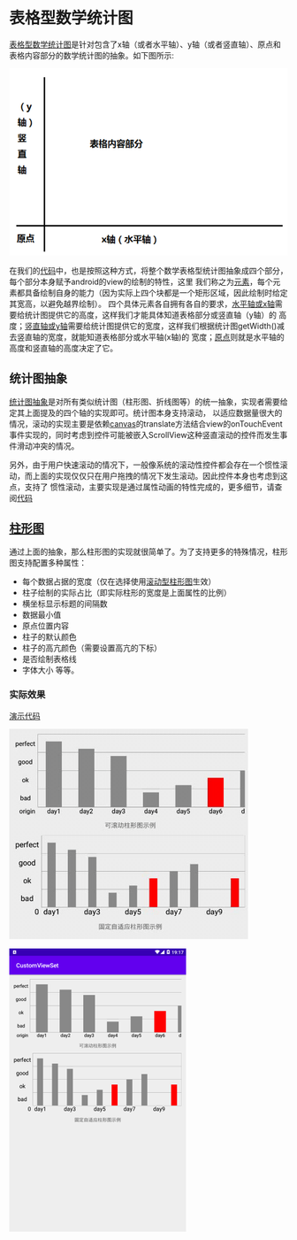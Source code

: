 # 表格型数学统计图
[表格型数学统计图](AbsMathDiagramView.kt)是针对包含了x轴（或者水平轴）、y轴（或者竖直轴）、原点和表格内容部分的数学统计图的抽象。如下图所示:

![抽象模型图](resources/abstract_img.png)

在我们的[代码](AbsMathDiagramView.kt)中，也是按照这种方式，将整个数学表格型统计图抽象成四个部分，每个部分本身赋予android的view的绘制的特性，这里
我们称之为[元素](interfaces/IElement.kt)，每个元素都具备绘制自身的能力（因为实际上四个块都是一个矩形区域，因此绘制时给定其宽高，以避免越界绘制）。
四个具体元素各自拥有各自的要求，[水平轴或x轴](interfaces/IHorizontalAxis.kt)需要给统计图提供它的高度，这样我们才能具体知道表格部分或竖直轴（y轴）的
高度；[竖直轴或y轴](interfaces/IVerticalAxis.kt)需要给统计图提供它的宽度，这样我们根据统计图getWidth()减去竖直轴的宽度，就能知道表格部分或水平轴(x轴)的
宽度；[原点](interfaces/IOrigin)则就是水平轴的高度和竖直轴的高度决定了它。
## 统计图抽象
[统计图抽象](AbsMathDiagramView.kt)是对所有类似统计图（柱形图、折线图等）的统一抽象，实现者需要给定其上面提及的四个轴的实现即可。统计图本身支持滚动，
以适应数据量很大的情况，滚动的实现主要是依赖[canvas](https://developer.android.com/reference/android/graphics/Canvas)的translate方法结合view的onTouchEvent
事件实现的，同时考虑到控件可能被嵌入ScrollView这种竖直滚动的控件而发生事件滑动冲突的情况。

另外，由于用户快速滚动的情况下，一般像系统的滚动性控件都会存在一个惯性滚动，而上面的实现仅仅只在用户拖拽的情况下发生滚动。因此控件本身也考虑到这点，支持了
惯性滚动，主要实现是通过属性动画的特性完成的，更多细节，请查阅[代码](AbsMathDiagramView.kt)
## [柱形图](pillar)
通过上面的抽象，那么柱形图的实现就很简单了。为了支持更多的特殊情况，柱形图支持配置多种属性：
- 每个数据占据的宽度（仅在选择使用[滚动型柱形图](pillar/ScrollablePillarView.kt)生效）
- 柱子绘制的实际占比（即实际柱形的宽度是上面属性的比例）
- 横坐标显示标题的间隔数
- 数据最小值
- 原点位置内容
- 柱子的默认颜色
- 柱子的高亢颜色（需要设置高亢的下标）
- 是否绘制表格线
- 字体大小
等等。
### 实际效果
[演示代码](TableDiagramActivity.kt)

![动画展示](resources/show.gif)

<img src="resources/pillar_view_display.png" width="320" alt="柱形图展示"/>
